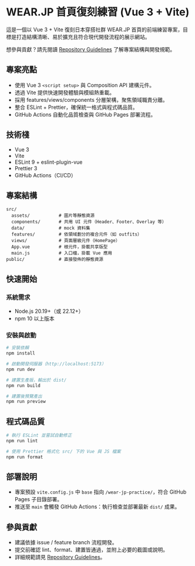 # WEAR.JP 首頁復刻練習 (Vue 3 + Vite)

這是一個以 Vue 3 + Vite 復刻日本穿搭社群 WEAR.JP 首頁的前端練習專案，目標是打造結構清晰、易於擴充且符合現代開發流程的展示網站。

想參與貢獻？請先閱讀 [Repository Guidelines](AGENTS.md) 了解專案結構與開發規範。

## 專案亮點
- 使用 Vue 3 `<script setup>` 與 Composition API 建構元件。
- 透過 Vite 提供快速開發體驗與模組熱重載。
- 採用 features/views/components 分層架構，聚焦領域職責分離。
- 整合 ESLint + Prettier，確保統一格式與程式碼品質。
- GitHub Actions 自動化品質檢查與 GitHub Pages 部署流程。

## 技術棧
- Vue 3
- Vite
- ESLint 9 + eslint-plugin-vue
- Prettier 3
- GitHub Actions（CI/CD）

## 專案結構
```
src/
  assets/           # 圖片等靜態資源
  components/       # 共用 UI 元件（Header、Footer、Overlay 等）
  data/             # mock 資料集
  features/         # 依領域劃分的複合元件（如 outfits）
  views/            # 頁面層級元件（HomePage）
  App.vue           # 根元件，掛載共享版型
  main.js           # 入口檔，掛載 Vue 應用
public/             # 直接發佈的靜態資源
```

## 快速開始
### 系統需求
- Node.js 20.19+（或 22.12+）
- npm 10 以上版本

### 安裝與啟動
```bash
# 安裝依賴
npm install

# 啟動開發伺服器（http://localhost:5173）
npm run dev

# 建置生產版，輸出於 dist/
npm run build

# 建置後預覽產出
npm run preview
```

## 程式碼品質
```bash
# 執行 ESLint 並嘗試自動修正
npm run lint

# 使用 Prettier 格式化 src/ 下的 Vue 與 JS 檔案
npm run format
```

## 部署說明
- 專案預設 `vite.config.js` 中 `base` 指向 `/wear-jp-practice/`，符合 GitHub Pages 子目錄部署。
- 推送至 `main` 會觸發 GitHub Actions：執行檢查並部署最新 `dist/` 成果。

## 參與貢獻
- 建議依據 issue / feature branch 流程開發。
- 提交前確認 lint、format、建置皆通過，並附上必要的截圖或說明。
- 詳細規範請見 [Repository Guidelines](AGENTS.md)。
